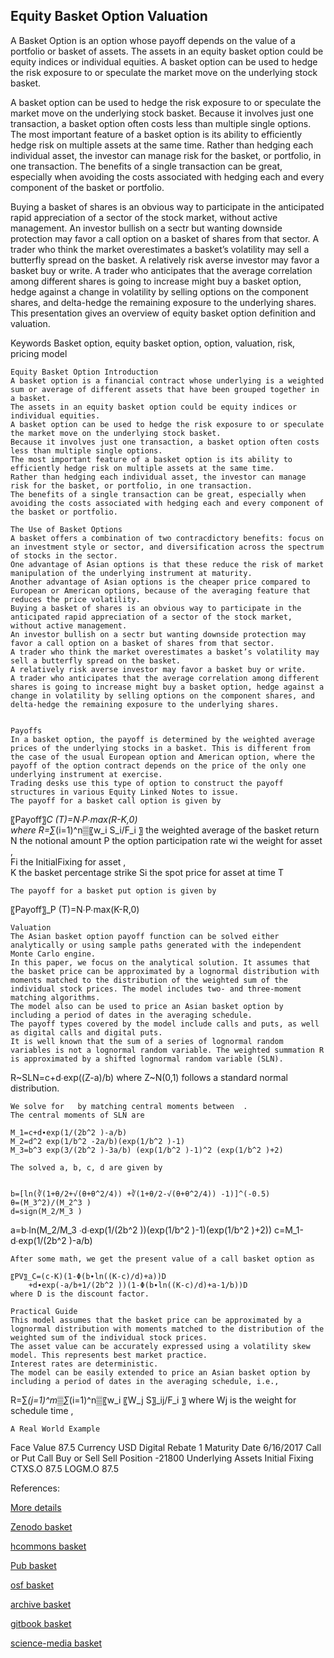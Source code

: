 ## Equity Basket Option Valuation
 
A Basket Option is an option whose payoff depends on the value of a portfolio or basket of assets. The assets in an equity basket option could be equity indices or individual equities. A basket option can be used to hedge the risk exposure to or speculate the market move on the underlying stock basket. 

A basket option can be used to hedge the risk exposure to or speculate the market move on the underlying stock basket. Because it involves just one transaction, a basket option often costs less than multiple single options. The most important feature of a basket option is its ability to efficiently hedge risk on multiple assets at the same time. Rather than hedging each individual asset, the investor can manage risk for the basket, or portfolio, in one transaction. The benefits of a single transaction can be great, especially when avoiding the costs associated with hedging each and every component of the basket or portfolio.


Buying a basket of shares is an obvious way to participate in the anticipated rapid appreciation of a sector of the stock market, without active management. An investor bullish on a sectr but wanting downside protection may favor a call option on a basket of shares from that sector. A trader who think the market overestimates a basket’s volatility may sell a butterfly spread on the basket. A relatively risk averse investor may favor a basket buy or write. A trader who anticipates that the average correlation among different shares is going to increase might buy a basket option, hedge against a change in volatility by selling options on the component shares, and delta-hedge the remaining exposure to the underlying shares. This presentation gives an overview of equity basket option definition and valuation.


Keywords
Basket option, equity basket option, option, valuation, risk, pricing model


	Equity Basket Option Introduction
	A basket option is a financial contract whose underlying is a weighted sum or average of different assets that have been grouped together in a basket.
	The assets in an equity basket option could be equity indices or individual equities.
	A basket option can be used to hedge the risk exposure to or speculate the market move on the underlying stock basket.
	Because it involves just one transaction, a basket option often costs less than multiple single options.
	The most important feature of a basket option is its ability to efficiently hedge risk on multiple assets at the same time. 
	Rather than hedging each individual asset, the investor can manage risk for the basket, or portfolio, in one transaction. 
	The benefits of a single transaction can be great, especially when avoiding the costs associated with hedging each and every component of the basket or portfolio.

	The Use of Basket Options
	A basket offers a combination of two contracdictory benefits: focus on an investment style or sector, and diversification across the spectrum of stocks in the sector.
	One advantage of Asian options is that these reduce the risk of market manipulation of the underlying instrument at maturity. 
	Another advantage of Asian options is the cheaper price compared to European or American options, because of the averaging feature that reduces the price volatility. 
	Buying a basket of shares is an obvious way to participate in the anticipated rapid appreciation of a sector of the stock market, without active management.
	An investor bullish on a sectr but wanting downside protection may favor a call option on a basket of shares from that sector.
	A trader who think the market overestimates a basket’s volatility may sell a butterfly spread on the basket.
	A relatively risk averse investor may favor a basket buy or write.
	A trader who anticipates that the average correlation among different shares is going to increase might buy a basket option, hedge against a change in volatility by selling options on the component shares, and delta-hedge the remaining exposure to the underlying shares.


	Payoffs
	In a basket option, the payoff is determined by the weighted average prices of the underlying stocks in a basket. This is different from the case of the usual European option and American option, where the payoff of the option contract depends on the price of the only one underlying instrument at exercise. 
	Trading desks use this type of option to construct the payoff structures in various Equity Linked Notes to issue. 
	The payoff for a basket call option is given by

〖Payoff〗_C (T)=N∙P∙max⁡(R-K,0)                                                           
where
R=∑_(i=1)^n▒〖w_i S_i/F_i 〗	the weighted average of the basket return
N	the notional amount
P	the option participation rate
wi	the weight for asset  ,  
Fi	the InitialFixing for asset  ,   
K	the basket percentage strike
Si	the spot price for asset   at time T

	The payoff for a basket put option is given by

〖Payoff〗_P (T)=N∙P∙max⁡(K-R,0)


	Valuation
	The Asian basket option payoff function can be solved either analytically or using sample paths generated with the independent Monte Carlo engine.
	In this paper, we focus on the analytical solution. It assumes that the basket price can be approximated by a lognormal distribution with moments matched to the distribution of the weighted sum of the individual stock prices. The model includes two- and three-moment matching algorithms.
	The model also can be used to price an Asian basket option by including a period of dates in the averaging schedule.
	The payoff types covered by the model include calls and puts, as well as digital calls and digital puts.
	It is well known that the sum of a series of lognormal random variables is not a lognormal random variable. The weighted summation R is approximated by a shifted lognormal random variable (SLN). 

R~SLN=c+d∙exp((Z-a)/b)
where Z~N(0,1) follows a standard normal distribution.

	We solve for   by matching central moments between  .
	The central moments of SLN are

	M_1=c+d∙exp(1/(2b^2 )-a/b)
	M_2=d^2 exp(1/b^2 -2a/b)(exp(1/b^2 )-1)
	M_3=b^3 exp(3/(2b^2 )-3a/b) (exp(1/b^2 )-1)^2 (exp(1/b^2 )+2)

	The solved a, b, c, d are given by


	b=[ln(∛(1+θ/2+√(θ+θ^2/4)) +∛(1+θ/2-√(θ+θ^2/4)) -1)]^(-0.5)
 	θ=(M_3^2)/(M_2^3 )
	d=sign(M_2/M_3 )
a=b∙ln(M_2/M_3 ∙d∙exp(1/(2b^2 ))(exp(1/b^2 )-1)(exp(1/b^2 )+2))
c=M_1-d∙exp(1/(2b^2 )-a/b)



	After some math, we get the present value of a call basket option as

	〖PV〗_C=(c-K)(1-Φ(b∙ln((K-c)/d)+a))D
		+d∙exp(-a/b+1/(2b^2 ))(1-Φ(b∙ln((K-c)/d)+a-1/b))D
	where D is the discount factor.

	Practical Guide
	This model assumes that the basket price can be approximated by a lognormal distribution with moments matched to the distribution of the weighted sum of the individual stock prices.
	The asset value can be accurately expressed using a volatility skew model. This represents best market practice.
	Interest rates are deterministic.
	The model can be easily extended to price an Asian basket option by including a period of dates in the averaging schedule, i.e.,

R=∑_(j=1)^m▒∑_(i=1)^n▒〖w_i 〖W_j S〗_ij/F_i 〗
where Wj is the weight for schedule time  ,  

	A Real World Example

Face Value	87.5
Currency	USD
Digital Rebate	1
Maturity Date	6/16/2017
Call or Put	Call
Buy or Sell	Sell
Position	-21800
Underlying Assets	Initial Fixing
CTXS.O	87.5
LOGM.O	87.5

 
 
 References:
 
  [More details](./EqBasket-3.pdf)
  
  [Zenodo basket](https://zenodo.org/record/5748077/files/Zenodo-EqBasket.pdf)
  
  [hcommons basket](https://hcommons.org/deposits/download/hc:38410/CONTENT/eqbarrier-11.pdf)
  
  [Pub basket](https://david.pubpub.org/pub/iycnkfjo/release/1)
  
  [osf basket](https://osf.io/cjzba/download)
  
  [archive basket](https://ia803403.us.archive.org/16/items/eq-basket-3/EqBasket-archive.pdf)
  
  [gitbook basket](https://captim.gitbook.io/eqbasket/)
 
  [science-media basket](https://science-media.org/userfiles/1020/presentations/1020_presentation_498.pdf)